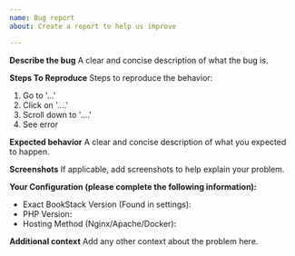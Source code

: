 ```yaml
---
name: Bug report
about: Create a report to help us improve

---
```


**Describe the bug**
A clear and concise description of what the bug is.

**Steps To Reproduce**
Steps to reproduce the behavior:
1. Go to '...'
2. Click on '....'
3. Scroll down to '....'
4. See error

**Expected behavior**
A clear and concise description of what you expected to happen.

**Screenshots**
If applicable, add screenshots to help explain your problem.

**Your Configuration (please complete the following information):**
 - Exact BookStack Version (Found in settings):
 - PHP Version:
 - Hosting Method (Nginx/Apache/Docker): 

**Additional context**
Add any other context about the problem here.
